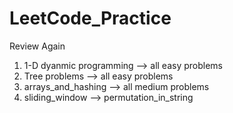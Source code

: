 # LeetCode_Practice
Review Again
1. 1-D dyanmic programming --> all easy problems
2. Tree problems --> all easy problems 
3. arrays_and_hashing --> all medium problems
4. sliding_window --> permutation_in_string
